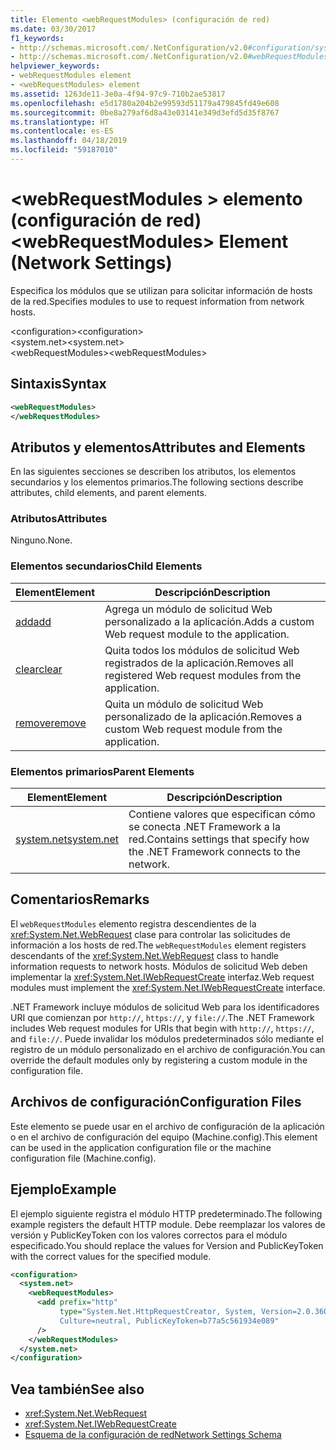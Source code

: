 ```yaml
---
title: Elemento <webRequestModules> (configuración de red)
ms.date: 03/30/2017
f1_keywords:
- http://schemas.microsoft.com/.NetConfiguration/v2.0#configuration/system.net/webRequestModules
- http://schemas.microsoft.com/.NetConfiguration/v2.0#webRequestModules
helpviewer_keywords:
- webRequestModules element
- <webRequestModules> element
ms.assetid: 1263de11-3e0a-4f94-97c9-710b2ae53817
ms.openlocfilehash: e5d1780a204b2e99593d51179a479845fd49e608
ms.sourcegitcommit: 0be8a279af6d8a43e03141e349d3efd5d35f8767
ms.translationtype: HT
ms.contentlocale: es-ES
ms.lasthandoff: 04/18/2019
ms.locfileid: "59187010"
---
```

# <a name="webrequestmodules-element-network-settings"></a><span data-ttu-id="a861d-102">\<webRequestModules > elemento (configuración de red)</span><span class="sxs-lookup"><span data-stu-id="a861d-102">\<webRequestModules> Element (Network Settings)</span></span>
<span data-ttu-id="a861d-103">Especifica los módulos que se utilizan para solicitar información de hosts de la red.</span><span class="sxs-lookup"><span data-stu-id="a861d-103">Specifies modules to use to request information from network hosts.</span></span>  
  
 <span data-ttu-id="a861d-104">\<configuration></span><span class="sxs-lookup"><span data-stu-id="a861d-104">\<configuration></span></span>  
<span data-ttu-id="a861d-105">\<system.net></span><span class="sxs-lookup"><span data-stu-id="a861d-105">\<system.net></span></span>  
<span data-ttu-id="a861d-106">\<webRequestModules></span><span class="sxs-lookup"><span data-stu-id="a861d-106">\<webRequestModules></span></span>  
  
## <a name="syntax"></a><span data-ttu-id="a861d-107">Sintaxis</span><span class="sxs-lookup"><span data-stu-id="a861d-107">Syntax</span></span>  
  
```xml  
<webRequestModules>   
</webRequestModules>  
```  
  
## <a name="attributes-and-elements"></a><span data-ttu-id="a861d-108">Atributos y elementos</span><span class="sxs-lookup"><span data-stu-id="a861d-108">Attributes and Elements</span></span>  
 <span data-ttu-id="a861d-109">En las siguientes secciones se describen los atributos, los elementos secundarios y los elementos primarios.</span><span class="sxs-lookup"><span data-stu-id="a861d-109">The following sections describe attributes, child elements, and parent elements.</span></span>  
  
### <a name="attributes"></a><span data-ttu-id="a861d-110">Atributos</span><span class="sxs-lookup"><span data-stu-id="a861d-110">Attributes</span></span>  
 <span data-ttu-id="a861d-111">Ninguno.</span><span class="sxs-lookup"><span data-stu-id="a861d-111">None.</span></span>  
  
### <a name="child-elements"></a><span data-ttu-id="a861d-112">Elementos secundarios</span><span class="sxs-lookup"><span data-stu-id="a861d-112">Child Elements</span></span>  
  
|<span data-ttu-id="a861d-113">**Element**</span><span class="sxs-lookup"><span data-stu-id="a861d-113">**Element**</span></span>|<span data-ttu-id="a861d-114">**Descripción**</span><span class="sxs-lookup"><span data-stu-id="a861d-114">**Description**</span></span>|  
|-----------------|---------------------|  
|[<span data-ttu-id="a861d-115">add</span><span class="sxs-lookup"><span data-stu-id="a861d-115">add</span></span>](../../../../../docs/framework/configure-apps/file-schema/network/add-element-for-webrequestmodules-network-settings.md)|<span data-ttu-id="a861d-116">Agrega un módulo de solicitud Web personalizado a la aplicación.</span><span class="sxs-lookup"><span data-stu-id="a861d-116">Adds a custom Web request module to the application.</span></span>|  
|[<span data-ttu-id="a861d-117">clear</span><span class="sxs-lookup"><span data-stu-id="a861d-117">clear</span></span>](../../../../../docs/framework/configure-apps/file-schema/network/clear-element-for-webrequestmodules-network-settings.md)|<span data-ttu-id="a861d-118">Quita todos los módulos de solicitud Web registrados de la aplicación.</span><span class="sxs-lookup"><span data-stu-id="a861d-118">Removes all registered Web request modules from the application.</span></span>|  
|[<span data-ttu-id="a861d-119">remove</span><span class="sxs-lookup"><span data-stu-id="a861d-119">remove</span></span>](../../../../../docs/framework/configure-apps/file-schema/network/remove-element-for-webrequestmodules-network-settings.md)|<span data-ttu-id="a861d-120">Quita un módulo de solicitud Web personalizado de la aplicación.</span><span class="sxs-lookup"><span data-stu-id="a861d-120">Removes a custom Web request module from the application.</span></span>|  
  
### <a name="parent-elements"></a><span data-ttu-id="a861d-121">Elementos primarios</span><span class="sxs-lookup"><span data-stu-id="a861d-121">Parent Elements</span></span>  
  
|<span data-ttu-id="a861d-122">**Element**</span><span class="sxs-lookup"><span data-stu-id="a861d-122">**Element**</span></span>|<span data-ttu-id="a861d-123">**Descripción**</span><span class="sxs-lookup"><span data-stu-id="a861d-123">**Description**</span></span>|  
|-----------------|---------------------|  
|[<span data-ttu-id="a861d-124">system.net</span><span class="sxs-lookup"><span data-stu-id="a861d-124">system.net</span></span>](../../../../../docs/framework/configure-apps/file-schema/network/system-net-element-network-settings.md)|<span data-ttu-id="a861d-125">Contiene valores que especifican cómo se conecta .NET Framework a la red.</span><span class="sxs-lookup"><span data-stu-id="a861d-125">Contains settings that specify how the .NET Framework connects to the network.</span></span>|  
  
## <a name="remarks"></a><span data-ttu-id="a861d-126">Comentarios</span><span class="sxs-lookup"><span data-stu-id="a861d-126">Remarks</span></span>  
 <span data-ttu-id="a861d-127">El `webRequestModules` elemento registra descendientes de la <xref:System.Net.WebRequest> clase para controlar las solicitudes de información a los hosts de red.</span><span class="sxs-lookup"><span data-stu-id="a861d-127">The `webRequestModules` element registers descendants of the <xref:System.Net.WebRequest> class to handle information requests to network hosts.</span></span> <span data-ttu-id="a861d-128">Módulos de solicitud Web deben implementar la <xref:System.Net.IWebRequestCreate> interfaz.</span><span class="sxs-lookup"><span data-stu-id="a861d-128">Web request modules must implement the <xref:System.Net.IWebRequestCreate> interface.</span></span>  
  
 <span data-ttu-id="a861d-129">.NET Framework incluye módulos de solicitud Web para los identificadores URI que comienzan por `http://`, `https://`, y `file://`.</span><span class="sxs-lookup"><span data-stu-id="a861d-129">The .NET Framework includes Web request modules for URIs that begin with `http://`, `https://`, and `file://`.</span></span> <span data-ttu-id="a861d-130">Puede invalidar los módulos predeterminados sólo mediante el registro de un módulo personalizado en el archivo de configuración.</span><span class="sxs-lookup"><span data-stu-id="a861d-130">You can override the default modules only by registering a custom module in the configuration file.</span></span>  
  
## <a name="configuration-files"></a><span data-ttu-id="a861d-131">Archivos de configuración</span><span class="sxs-lookup"><span data-stu-id="a861d-131">Configuration Files</span></span>  
 <span data-ttu-id="a861d-132">Este elemento se puede usar en el archivo de configuración de la aplicación o en el archivo de configuración del equipo (Machine.config).</span><span class="sxs-lookup"><span data-stu-id="a861d-132">This element can be used in the application configuration file or the machine configuration file (Machine.config).</span></span>  
  
## <a name="example"></a><span data-ttu-id="a861d-133">Ejemplo</span><span class="sxs-lookup"><span data-stu-id="a861d-133">Example</span></span>  
 <span data-ttu-id="a861d-134">El ejemplo siguiente registra el módulo HTTP predeterminado.</span><span class="sxs-lookup"><span data-stu-id="a861d-134">The following example registers the default HTTP module.</span></span> <span data-ttu-id="a861d-135">Debe reemplazar los valores de versión y PublicKeyToken con los valores correctos para el módulo especificado.</span><span class="sxs-lookup"><span data-stu-id="a861d-135">You should replace the values for Version and PublicKeyToken with the correct values for the specified module.</span></span>  
  
```xml  
<configuration>  
  <system.net>  
    <webRequestModules>  
      <add prefix="http"  
           type="System.Net.HttpRequestCreator, System, Version=2.0.3600.0,  
           Culture=neutral, PublicKeyToken=b77a5c561934e089"  
      />  
    </webRequestModules>  
  </system.net>  
</configuration>  
```  
  
## <a name="see-also"></a><span data-ttu-id="a861d-136">Vea también</span><span class="sxs-lookup"><span data-stu-id="a861d-136">See also</span></span>

- <xref:System.Net.WebRequest>
- <xref:System.Net.IWebRequestCreate>
- [<span data-ttu-id="a861d-137">Esquema de la configuración de red</span><span class="sxs-lookup"><span data-stu-id="a861d-137">Network Settings Schema</span></span>](../../../../../docs/framework/configure-apps/file-schema/network/index.md)
